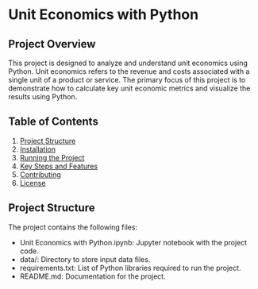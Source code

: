 # Unit Economics with Python

## Project Overview

This project is designed to analyze and understand unit economics using Python. Unit economics refers to the revenue and costs associated with a single unit of a product or service. The primary focus of this project is to demonstrate how to calculate key unit economic metrics and visualize the results using Python.

## Table of Contents
1. [Project Structure](#project-structure)
2. [Installation](#installation)
3. [Running the Project](#running-the-project)
4. [Key Steps and Features](#key-steps-and-features)
5. [Contributing](#contributing)
6. [License](#license)

## Project Structure

The project contains the following files:

- Unit Economics with Python.ipynb: Jupyter notebook with the project code.
- data/: Directory to store input data files.
- requirements.txt: List of Python libraries required to run the project.
- README.md: Documentation for the project.





